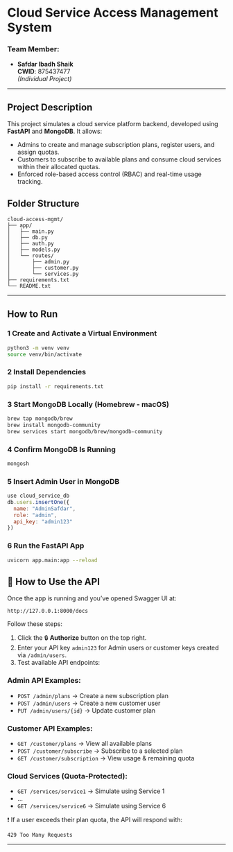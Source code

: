 #  Cloud Service Access Management System

### Team Member:
- **Safdar Ibadh Shaik**  
  **CWID**: 875437477  
  _(Individual Project)_

---
## Project Description

This project simulates a cloud service platform backend, developed using **FastAPI** and **MongoDB**.
It allows:
- Admins to create and manage subscription plans, register users, and assign quotas.
- Customers to subscribe to available plans and consume cloud services within their allocated quotas.
- Enforced role-based access control (RBAC) and real-time usage tracking.

##  Folder Structure

```
cloud-access-mgmt/
├── app/
│   ├── main.py
│   ├── db.py
│   ├── auth.py
│   ├── models.py
│   └── routes/
│       ├── admin.py
│       ├── customer.py
│       └── services.py
├── requirements.txt
└── README.txt
```

---

##  How to Run

### 1 Create and Activate a Virtual Environment
```bash
python3 -m venv venv
source venv/bin/activate
```

### 2 Install Dependencies
```bash
pip install -r requirements.txt
```

### 3 Start MongoDB Locally (Homebrew - macOS)
```bash
brew tap mongodb/brew
brew install mongodb-community
brew services start mongodb/brew/mongodb-community
```

### 4 Confirm MongoDB Is Running
```bash
mongosh
```

### 5 Insert Admin User in MongoDB
```javascript
use cloud_service_db
db.users.insertOne({
  name: "AdminSafdar",
  role: "admin",
  api_key: "admin123"
})
```

### 6 Run the FastAPI App
```bash
uvicorn app.main:app --reload
```

## 🔧 How to Use the API

Once the app is running and you’ve opened Swagger UI at:
```
http://127.0.0.1:8000/docs
```

Follow these steps:

1. Click the 🔒 **Authorize** button on the top right.
2. Enter your API key `admin123` for Admin users or customer keys created via `/admin/users`.
3. Test available API endpoints:

###  Admin API Examples:
- `POST /admin/plans` → Create a new subscription plan
- `POST /admin/users` → Create a new customer user
- `PUT /admin/users/{id}` → Update customer plan

###  Customer API Examples:
- `GET /customer/plans` → View all available plans
- `POST /customer/subscribe` → Subscribe to a selected plan
- `GET /customer/subscription` → View usage & remaining quota

###  Cloud Services (Quota-Protected):
- `GET /services/service1` → Simulate using Service 1
- ...
- `GET /services/service6` → Simulate using Service 6

❗ If a user exceeds their plan quota, the API will respond with:
```
429 Too Many Requests
```
---

